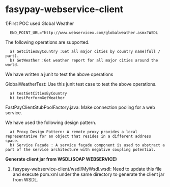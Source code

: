 # fasypay-webservice-client

1)First POC used Global Weather 

      END_POINT_URL="http://www.webservicex.com/globalweather.asmx?WSDL

  The following operations are supported. 

      a) GetCitiesByCountry :Get all major cities by country name(full / part).
      b) GetWeather :Get weather report for all major cities around the world.
  
  We have written a junit to test the above operations
  
  GlobalWeatherTest: Use this junit test case to test the above operations.
  
      a) testGetCitiesByCountry
      b) testPerformGetWeather
  
  FastPayClientStubPoolFactory.java: Make connection pooling for a web service.
  
  We have used the following design pattern.
  
      a) Proxy Design Pattern: A remote proxy provides a local representative for an object that resides in a different address space. 
      b) Service Façade : A service façade component is used to abstract a part of the service architecture with negative coupling potential.

**Generate client jar from WSDL(SOAP WEBSERVICE)**
   1. fasypay-webservice-client/wsdl/MyWsdl.wsdl: Need to update this file and execute pom.xml under the same directory to generate the client jar from WSDL.
   
 
      
